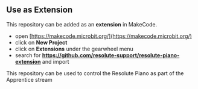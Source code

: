 ## Use as Extension

This repository can be added as an **extension** in MakeCode.

* open [https://makecode.microbit.org/](https://makecode.microbit.org/)
* click on **New Project**
* click on **Extensions** under the gearwheel menu
* search for **https://github.com/resolute-support/resolute-piano-extension** and import

This repository can be used to control the Resolute Piano as part of the Apprentice stream
